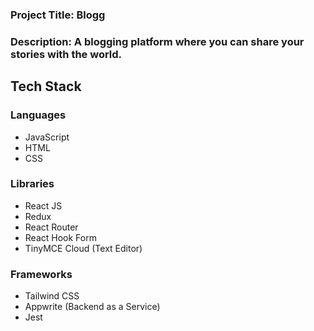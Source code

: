 ### Project Title: Blogg

### Description: A blogging platform where you can share your stories with the world.

## Tech Stack

### Languages

- JavaScript
- HTML
- CSS

### Libraries

- React JS
- Redux
- React Router
- React Hook Form
- TinyMCE Cloud (Text Editor)

### Frameworks

- Tailwind CSS
- Appwrite (Backend as a Service)
- Jest
